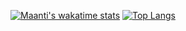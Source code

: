 [![Maanti's wakatime stats](https://github-readme-stats.vercel.app/api/wakatime?username=maanti)](https://wakatime.com/@maanti)
[![Top Langs](https://github-readme-stats.vercel.app/api/top-langs/?username=maanti&layout=compact&langs_count=10&title_color=1b1f23&hide=C,CMake,Makefile,c%2B%2B)](https://github.com/anuraghazra/github-readme-stats)

<!--
**maanti/maanti** is a ✨ _special_ ✨ repository because its `README.md` (this file) appears on your GitHub profile.

Here are some ideas to get you started:

- 🔭 I’m currently working on ...
- 🌱 I’m currently learning ...
- 👯 I’m looking to collaborate on ...
- 🤔 I’m looking for help with ...
- 💬 Ask me about ...
- 📫 How to reach me: ...
- 😄 Pronouns: ...
- ⚡ Fun fact: ...
-->
